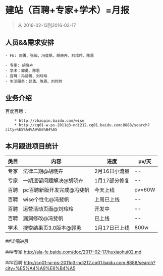 # 建站（百聘+专家+学术）=月报

> 从 2016-02-13到2016-02-17

## 人员&&需求安排

```
- FE: 郭勇、张屾、冯斐帆、胡晓卉、刘玲玲、陈恩
```
    - 专家: 胡晓卉
    - 学术：郭勇、陈恩
    - 百聘：冯斐帆、刘玲玲
    - 生活服务：郭勇、陈恩、刘玲玲
        
## 业务介绍

百度百聘：
        
        * http://zhaopin.baidu.com/wise
        * http://cq01-w-ps-2011q3-ndi212.cq01.baidu.com:8888/search?city=%E5%A4%A9%E6%B4%A5


## 本月跟进项目统计

|类目|内容 |进度 | pv/天 | 
|---|---|---|---|
|专家|法律二期@胡晓卉|2月16日小流量|--|
|专家|一期遗留问题解决@胡晓卉|1月17部分修复|--|
|百聘|pc百聘新版开发完成@冯斐帆|今天上线|pv=60W|
|百聘|wise个性化@冯斐帆|上周已上线|--|
|百聘|运营活动页面@刘玲玲|开发中|--|
|百聘|漏洞修改@冯斐帆|已上线|--|
|学术|搜索结果页3.0版本@郭勇|1月17日已上线|800w|

##详细进展

###专家
http://ala-fe.baidu.com/doc/2017-02-17/huxiaohui02.md

###百聘
http://cq01-w-ps-2011q3-ndi212.cq01.baidu.com:8888/search?city=%E5%A4%A9%E6%B4%A5
